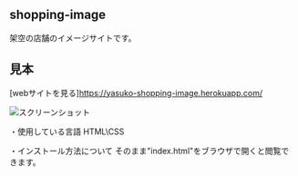 ## shopping-image

架空の店舗のイメージサイトです。

## 見本

[webサイトを見る]https://yasuko-shopping-image.herokuapp.com/

![スクリーンショット](https://user-images.githubusercontent.com/84828867/139511191-74a747c1-9c62-41b9-9a30-f8e73f2b54d5.png)

・使用している言語 HTML\CSS

・インストール方法について
そのまま"index.html"をブラウザで開くと閲覧できます。

